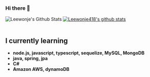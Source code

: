 ### Hi there 👋

![Leewonje's Github Stats](https://github-readme-stats.vercel.app/api?username=leewonje418&show_icons=true)
[![Leewonje418's github stats](https://github-readme-stats.vercel.app/api?username=leewonje418)](https://github.com/anuraghazra/github-readme-stats)
<br>
<br>
<b><h2>I currently learning</h2>
  - node.js, javascript, typescript, sequelize, MySQL, MongoDB
  - java, spring, jpa
  - C#
  - Amazon AWS, dynamoDB
